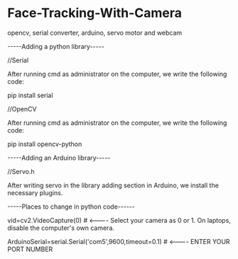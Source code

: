 # Face-Tracking-With-Camera
opencv, serial converter, arduino, servo motor and webcam

-----Adding a python library-----

//Serial

After running cmd as administrator on the computer, we write the following code:

pip install serial

//OpenCV

After running cmd as administrator on the computer, we write the following code:

pip install opencv-python

-----Adding an Arduino library-----

//Servo.h

After writing servo in the library adding section in Arduino, we install the necessary plugins.

-----Places to change in python code------

vid=cv2.VideoCapture(0)                                                    #   <---- Select your camera as 0 or 1. On laptops, disable the computer's own camera.

ArduinoSerial=serial.Serial('com5',9600,timeout=0.1)                       #   <---- ENTER YOUR PORT NUMBER


